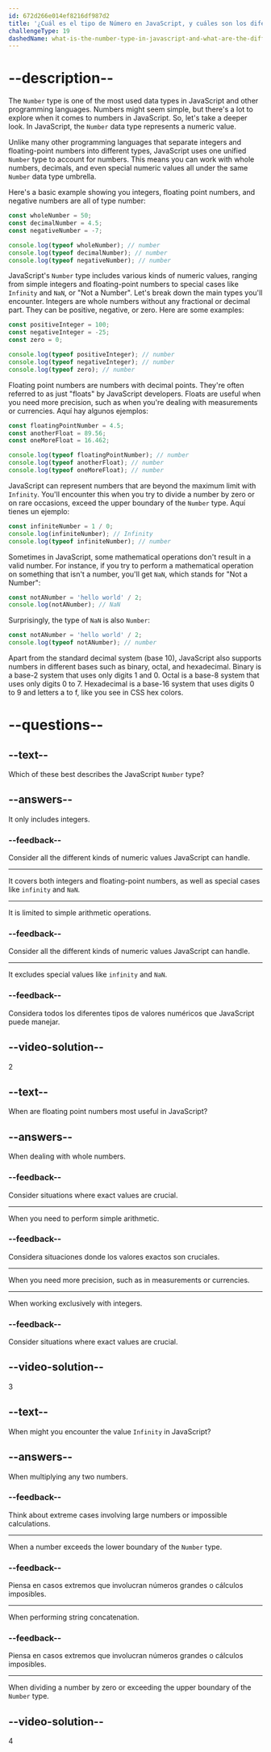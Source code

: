 ```yaml
---
id: 672d266e014ef8216df987d2
title: '¿Cuál es el tipo de Número en JavaScript, y cuáles son los diferentes tipos de números disponibles?'
challengeType: 19
dashedName: what-is-the-number-type-in-javascript-and-what-are-the-different-types-of-numbers-available
---
```


# --description--

The `Number` type is one of the most used data types in JavaScript and other programming languages. Numbers might seem simple, but there's a lot to explore when it comes to numbers in JavaScript. So, let's take a deeper look. In JavaScript, the `Number` data type represents a numeric value.

Unlike many other programming languages that separate integers and floating-point numbers into different types, JavaScript uses one unified `Number` type to account for numbers. This means you can work with whole numbers, decimals, and even special numeric values all under the same `Number` data type umbrella.

Here's a basic example showing you integers, floating point numbers, and negative numbers are all of type number:

```js
const wholeNumber = 50;
const decimalNumber = 4.5;
const negativeNumber = -7;

console.log(typeof wholeNumber); // number
console.log(typeof decimalNumber); // number
console.log(typeof negativeNumber); // number
```

JavaScript's `Number` type includes various kinds of numeric values, ranging from simple integers and floating-point numbers to special cases like `Infinity` and `NaN`, or "Not a Number". Let's break down the main types you'll encounter. Integers are whole numbers without any fractional or decimal part. They can be positive, negative, or zero. Here are some examples:

```js
const positiveInteger = 100;
const negativeInteger = -25;
const zero = 0;

console.log(typeof positiveInteger); // number
console.log(typeof negativeInteger); // number
console.log(typeof zero); // number
```

Floating point numbers are numbers with decimal points. They're often referred to as just "floats" by JavaScript developers. Floats are useful when you need more precision, such as when you're dealing with measurements or currencies. Aquí hay algunos ejemplos:

```js
const floatingPointNumber = 4.5;
const anotherFloat = 89.56;
const oneMoreFloat = 16.462;

console.log(typeof floatingPointNumber); // number
console.log(typeof anotherFloat); // number
console.log(typeof oneMoreFloat); // number
```

JavaScript can represent numbers that are beyond the maximum limit with `Infinity`. You'll encounter this when you try to divide a number by zero or on rare occasions, exceed the upper boundary of the `Number` type. Aquí tienes un ejemplo:

```js
const infiniteNumber = 1 / 0;
console.log(infiniteNumber); // Infinity
console.log(typeof infiniteNumber); // number
```

Sometimes in JavaScript, some mathematical operations don't result in a valid number. For instance, if you try to perform a mathematical operation on something that isn't a number, you'll get `NaN`, which stands for "Not a Number":

```js
const notANumber = 'hello world' / 2;
console.log(notANumber); // NaN
```

Surprisingly, the type of `NaN` is also `Number`:

```js
const notANumber = 'hello world' / 2;
console.log(typeof notANumber); // number
```

Apart from the standard decimal system (base 10), JavaScript also supports numbers in different bases such as binary, octal, and hexadecimal. Binary is a base-2 system that uses only digits 1 and 0. Octal is a base-8 system that uses only digits 0 to 7. Hexadecimal is a base-16 system that uses digits 0 to 9 and letters a to f, like you see in CSS hex colors.

# --questions--

## --text--

Which of these best describes the JavaScript `Number` type?

## --answers--

It only includes integers.

### --feedback--

Consider all the different kinds of numeric values JavaScript can handle.

---

It covers both integers and floating-point numbers, as well as special cases like `infinity` and `NaN`.

---

It is limited to simple arithmetic operations.

### --feedback--

Consider all the different kinds of numeric values JavaScript can handle.

---

It excludes special values like `infinity` and `NaN`.

### --feedback--

Considera todos los diferentes tipos de valores numéricos que JavaScript puede manejar.

## --video-solution--

2

## --text--

When are floating point numbers most useful in JavaScript?

## --answers--

When dealing with whole numbers.

### --feedback--

Consider situations where exact values are crucial.

---

When you need to perform simple arithmetic.

### --feedback--

Considera situaciones donde los valores exactos son cruciales.

---

When you need more precision, such as in measurements or currencies.

---

When working exclusively with integers.

### --feedback--

Consider situations where exact values are crucial.

## --video-solution--

3

## --text--

When might you encounter the value `Infinity` in JavaScript?

## --answers--

When multiplying any two numbers.

### --feedback--

Think about extreme cases involving large numbers or impossible calculations.

---

When a number exceeds the lower boundary of the `Number` type.

### --feedback--

Piensa en casos extremos que involucran números grandes o cálculos imposibles.

---

When performing string concatenation.

### --feedback--

Piensa en casos extremos que involucran números grandes o cálculos imposibles.

---

When dividing a number by zero or exceeding the upper boundary of the `Number` type.

## --video-solution--

4

